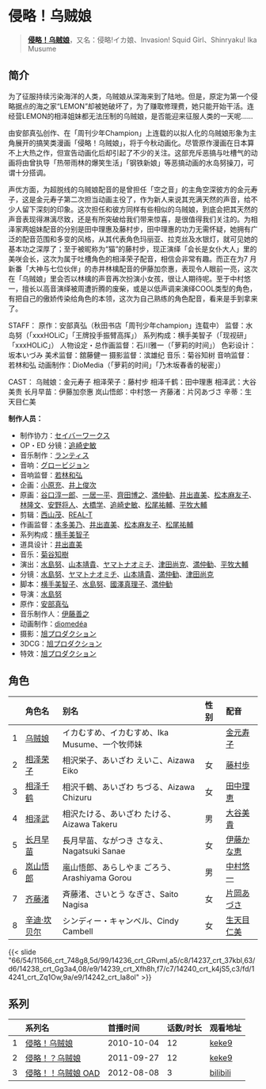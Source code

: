 # 侵略！乌贼娘


> <u>**[侵略！乌贼娘](https://bgm.tv/subject/7842)**</u>，又名：侵略!イカ娘、Invasion! Squid Girl、Shinryaku! Ika Musume

## 简介

为了征服持续污染海洋的人类，乌贼娘从深海来到了陆地。但是，原定为第一个侵略据点的海之家“LEMON”却被她破坏了，为了赚取修理费，她只能开始干活。连经营LEMON的相泽姐妹都无法压制的乌贼娘，是否能迎来征服人类的一天呢……

由安部真弘创作、在「周刊少年Champion」上连载的以拟人化的乌贼娘形象为主角展开的搞笑类漫画「侵略！乌贼娘」，将于今秋动画化。尽管原作漫画在日本算不上大热之作，但宣告动画化后却引起了不少的关注。这部充斥恶搞与吐槽气的动画将由曾执导「热带雨林的爆笑生活」「钢铁新娘」等恶搞动画的水岛努操刀，可谓十分搭调。

声优方面，为超脱线的乌贼娘配音的是曾担任「空之音」的主角空深彼方的金元寿子，这是金元寿子第二次担当动画主役了，作为新人来说其充满天然的声音，给不少人留下深刻的印象。这次担任和彼方同样有些相似的乌贼娘，到底会把其天然的声音表现得淋漓尽致，还是有所突破给我们带来惊喜，是很值得我们关注的。为相泽家两姐妹配音的分别是田中理惠及藤村步，田中理惠的功力无需怀疑，她拥有广泛的配音范围和多变的风格，从其代表角色玛丽亚、拉克丝及水银灯，就可见她的基本功之深厚了；至于被昵称为“猫”的藤村步，现正演绎「会长是女仆大人」里的美咲会长，这次为属于吐槽角色的相泽荣子配音，相信会非常有趣。而正在为7 月新番「大神与七位伙伴」的赤井林檎配音的伊藤加奈惠，表现令人眼前一亮，这次在「乌贼娘」里会否以林檎的声音再次扮演小女孩，很让人期待呢。至于中村悠一，擅长以高音演绎被周遭折腾的废柴，或是以低声调来演绎COOL类型的角色，有把自己的傲娇传染给角色的本领，这次为自己熟练的角色配音，看来是手到拿来了。

STAFF：
原作：安部真弘（秋田书店「周刊少年champion」连载中）
监督：水岛努（「xxxHOLiC」「王牌投手振臂高挥」）
系列构成：横手美智子（「现视研」「xxxHOLiC」）
人物设定・总作画监督：石川雅一（「萝莉的时间」）
色彩设计：坂本いづみ
美术监督：舘藤健一
摄影监督：滨雄纪
音乐：菊谷知树
音响监督：若林和弘
动画制作：DioMedia（「萝莉的时间」「乃木坂春香的秘密」）

CAST：
乌贼娘：金元寿子
相泽荣子：藤村步
相泽千鹤：田中理惠
相泽武：大谷美贵
长月早苗：伊藤加奈惠
岚山悟郎：中村悠一
齐藤渚：片冈あづさ
辛蒂：生天目仁美

**制作人员：**
- 制作协力：[セイバーワークス](https://bgm.tv/person/43768)
- OP・ED 分镜：[追崎史敏](https://bgm.tv/person/1165)
- 音乐制作：[ランティス](https://bgm.tv/person/57)
- 音响：[グロービジョン](https://bgm.tv/person/25182)
- 音响监督：[若林和弘](https://bgm.tv/person/564)
- 企画：[小原充](https://bgm.tv/person/2694)、[井上俊次](https://bgm.tv/person/963)
- 原画：[谷口淳一郎](https://bgm.tv/person/3063)、[一居一平](https://bgm.tv/person/19478)、[齊田博之](https://bgm.tv/person/10771)、[満仲勧](https://bgm.tv/person/12528)、[井出直美](https://bgm.tv/person/9092)、[松本麻友子](https://bgm.tv/person/10189)、[林隆文](https://bgm.tv/person/15414)、[安野将人](https://bgm.tv/person/13084)、[大橋学](https://bgm.tv/person/2951)、[追崎史敏](https://bgm.tv/person/1165)、[松尾祐輔](https://bgm.tv/person/8178)、[平牧大輔](https://bgm.tv/person/13069)
- 剪辑：[西山茂](https://bgm.tv/person/6004)、[REAL-T](https://bgm.tv/person/46772)
- 作画监督：[本多美乃](https://bgm.tv/person/22696)、[井出直美](https://bgm.tv/person/9092)、[松本麻友子](https://bgm.tv/person/10189)、[松尾祐輔](https://bgm.tv/person/8178)
- 系列构成：[横手美智子](https://bgm.tv/person/337)
- 道具设计：[井出直美](https://bgm.tv/person/9092)
- 音乐：[菊谷知樹](https://bgm.tv/person/3267)
- 演出：[水島努](https://bgm.tv/person/623)、[山本靖貴](https://bgm.tv/person/3681)、[ヤマトナオミチ](https://bgm.tv/person/13485)、[津田尚克](https://bgm.tv/person/9095)、[満仲勧](https://bgm.tv/person/12528)、[平牧大輔](https://bgm.tv/person/13069)
- 分镜：[水島努](https://bgm.tv/person/623)、[ヤマトナオミチ](https://bgm.tv/person/13485)、[山本靖貴](https://bgm.tv/person/3681)、[満仲勧](https://bgm.tv/person/12528)、[津田尚克](https://bgm.tv/person/9095)
- 脚本：[横手美智子](https://bgm.tv/person/337)、[水島努](https://bgm.tv/person/623)、[國澤真理子](https://bgm.tv/person/3715)、[満仲勧](https://bgm.tv/person/12528)
- 导演：[水島努](https://bgm.tv/person/623)
- 原作：[安部真弘](https://bgm.tv/person/7064)
- 音乐制作人：[伊藤善之](https://bgm.tv/person/52)
- 动画制作：[diomedéa](https://bgm.tv/person/7690)
- 摄影：[旭プロダクション](https://bgm.tv/person/6065)
- 3DCG：[旭プロダクション](https://bgm.tv/person/6065)
- 特效：[旭プロダクション](https://bgm.tv/person/6065)

## 角色

|     |   角色名   |   别名  | 性别 |  配音  |
|:--- |:------  |:----      |:---  |:--   |
| 1 | [乌贼娘](https://bgm.tv/character/11566) | イカむすめ、イカむすめ、Ika Musume、一个牧师妹 |  | [金元寿子](https://bgm.tv/person/5941) |
| 2 | [相泽荣子](https://bgm.tv/character/14236) | 相沢栄子、あいざわ えいこ、Aizawa Eiko | 女 | [藤村歩](https://bgm.tv/person/4783) |
| 3 | [相泽千鹤](https://bgm.tv/character/14237) | 相沢千鶴、あいざわ ちづる、Aizawa Chizuru | 女 | [田中理恵](https://bgm.tv/person/3862) |
| 4 | [相泽武](https://bgm.tv/character/14238) | 相沢たける、あいざわ たける、Aizawa Takeru | 男 | [大谷美貴](https://bgm.tv/person/4481) |
| 5 | [长月早苗](https://bgm.tv/character/14239) | 長月早苗、ながつき さなえ、Nagatsuki Sanae | 女 | [伊藤かな恵](https://bgm.tv/person/4949) |
| 6 | [岚山悟郎](https://bgm.tv/character/14240) | 嵐山悟郎、あらしやま ごろう、Arashiyama Gorou | 男 | [中村悠一](https://bgm.tv/person/4724) |
| 7 | [齐藤渚](https://bgm.tv/character/14241) | 斉藤渚、さいとう なぎさ、Saito Nagisa | 女 | [片岡あづさ](https://bgm.tv/person/6026) |
| 8 | [辛迪·坎贝尔](https://bgm.tv/character/14242) | シンディー・キャンベル、Cindy Cambell | 女 | [生天目仁美](https://bgm.tv/person/4394) |

{{< slide "66/54/11566_crt_748g8,5d/99/14236_crt_GRvml,a5/c8/14237_crt_37kbl,63/d6/14238_crt_Gg3a4,08/e9/14239_crt_Xfh8h,f7/c7/14240_crt_k4jS5,c3/fd/14241_crt_Zq1Ow,9a/e9/14242_crt_la8ol" >}}

## 系列

|     | 系列名         | 首播时间       | 话数/时长 | 观看地址                                                    |
| :-- | :---------- | :--------- | :---- | :------------------------------------------------------ |
| 1   |[侵略！乌贼娘](https://bgm.tv/subject/7842)| 2010-10-04 | 12    | [keke9](https://www.keke9.app/play/40391-4-375467.html) |
| 2   |[侵略！？乌贼娘](https://bgm.tv/subject/18004)| 2011-09-27 | 12    | [keke9](https://www.keke9.app/play/22309-4-167227.html) |
| 3   |[侵略！！乌贼娘 OAD](https://bgm.tv/subject/46703)| 2012-08-08 | 3     | [bilibili](https://www.bilibili.com/video/BV1iW411h7RB) |



